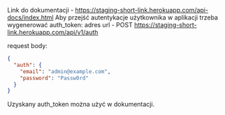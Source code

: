 Link do dokumentacji - https://staging-short-link.herokuapp.com/api-docs/index.html
Aby przejść autentykacje użytkownika w aplikacji trzeba wygenerować auth_token:
adres url - POST https://staging-short-link.herokuapp.com/api/v1/auth

request body:
```json
{
  "auth": {
    "email": "admin@example.com",
    "password": "Passw0rd"
  }
}
```
Uzyskany auth_token można użyć w dokumentacji.
